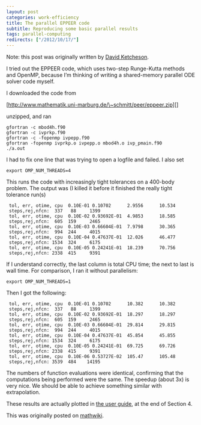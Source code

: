 ```yaml
---
layout: post
categories: work-efficiency
title: The parallel EPPEER code
subtitle: Reproducing some basic parallel results
tags: parallel-computing
redirects: ["/2012/10/17/"]
---
```

Note: this post was originally written by [David Ketcheson](http://www.davidketcheson.info/2012/10/17/eppeer.html).

I tried out the EPPEER code, which uses two-step Runge-Kutta methods and
OpenMP, because I’m thinking of writing a shared-memory parallel ODE
solver code myself.

I downloaded the code from

[http://www.mathematik.uni-marburg.de/\~schmitt/peer/eppeer.zip][]

unzipped, and ran

    gfortran -c mbod4h.f90
    gfortran -c ivprkp.f90
    gfortran -c -fopenmp ivpepp.f90
    gfortran -fopenmp ivprkp.o ivpepp.o mbod4h.o ivp_pmain.f90
    ./a.out

I had to fix one line that was trying to open a logfile and failed. I
also set

    export OMP_NUM_THREADS=4

This runs the code with increasingly tight tolerances on a 400-body
problem. The output was (I killed it before it finished the really tight
tolerance run(s)

     tol, err, otime, cpu  0.10E-01 0.10702      2.9556      10.534    
     steps,rej,nfcn:  337   88     1399
     tol, err, otime, cpu  0.10E-02 0.93692E-01  4.9853      18.585    
     steps,rej,nfcn:  605  159     2465
     tol, err, otime, cpu  0.10E-03 0.66604E-01  7.9798      30.365    
     steps,rej,nfcn:  994  244     4015
     tol, err, otime, cpu  0.10E-04 0.47637E-01  12.026      46.477    
     steps,rej,nfcn: 1534  324     6175
     tol, err, otime, cpu  0.10E-05 0.24241E-01  18.239      70.756    
     steps,rej,nfcn: 2338  415     9391

If I understand correctly, the last column is total CPU time; the next
to last is wall time. For comparison, I ran it without parallelism:

    export OMP_NUM_THREADS=1

Then I got the following:

     tol, err, otime, cpu  0.10E-01 0.10702      10.382      10.382    
     steps,rej,nfcn:  337   88     1399
     tol, err, otime, cpu  0.10E-02 0.93692E-01  18.297      18.297    
     steps,rej,nfcn:  605  159     2465
     tol, err, otime, cpu  0.10E-03 0.66604E-01  29.814      29.815    
     steps,rej,nfcn:  994  244     4015
     tol, err, otime, cpu  0.10E-04 0.47637E-01  45.854      45.855    
     steps,rej,nfcn: 1534  324     6175
     tol, err, otime, cpu  0.10E-05 0.24241E-01  69.725      69.726    
     steps,rej,nfcn: 2338  415     9391
     tol, err, otime, cpu  0.10E-06 0.53727E-02  105.47      105.48    
     steps,rej,nfcn: 3539  484    14195

The numbers of function evaluations were identical, confirming that the
computations being performed were the same. The speedup (about 3x) is
very nice. We should be able to achieve something similar with
extrapolation.

These results are actually plotted in [the user guide][], at the end of
Section 4.

  [http://www.mathematik.uni-marburg.de/\~schmitt/peer/eppeer.zip]: http://www.mathematik.uni-marburg.de/~schmitt/peer/eppeer.zip
    "Go to wiki page"
  [the user guide]: http://www.mathematik.uni-marburg.de/~schmitt/peer/man_epp.pdf

This was originally posted on [mathwiki](https://mathwiki.kaust.edu.sa/david/eppeer).
